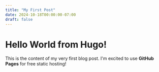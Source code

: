 ```yaml
---
title: "My First Post"
date: 2024-10-18T00:00:00-07:00
draft: false
---
```


# Hello World from Hugo!

This is the content of my very first blog post. I'm excited to use **GitHub Pages** for free static hosting!

